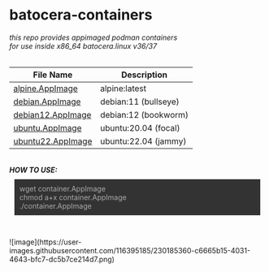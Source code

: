# batocera-containers
<html>
<body>
<i>this repo provides appimaged podman containers<br>
for use inside x86_64 batocera.linux v36/37<br></i>
<br>

| File Name | Description |
| --- | --- |
| [alpine.AppImage](./containers/alpine.AppImage) | alpine:latest |
| [debian.AppImage](./containers/debian.AppImage) | debian:11 (bullseye) |
| [debian12.AppImage](./containers/debian12.AppImage) | debian:12 (bookworm) |
| [ubuntu.AppImage](./containers/ubuntu.AppImage) | ubuntu:20.04 (focal) |
| [ubuntu22.AppImage](./containers/ubuntu22.AppImage) | ubuntu:22.04 (jammy) |

<br>
<b><i>HOW TO USE: </b></i>
<p style="background:#333;color:#ababab;padding:10px;margin:10px;">
  wget container.AppImage<br>
  chmod a+x container.AppImage<br>
  ./container.AppImage
</p>
<br>
<br>
![image](https://user-images.githubusercontent.com/116395185/230185360-c6665b15-4031-4643-bfc7-dc5b7ce214d7.png)
</body>
</html>
